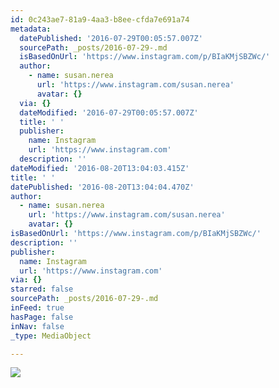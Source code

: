 ```yaml
---
id: 0c243ae7-81a9-4aa3-b8ee-cfda7e691a74
metadata:
  datePublished: '2016-07-29T00:05:57.007Z'
  sourcePath: _posts/2016-07-29-.md
  isBasedOnUrl: 'https://www.instagram.com/p/BIaKMjSBZWc/'
  author:
    - name: susan.nerea
      url: 'https://www.instagram.com/susan.nerea'
      avatar: {}
  via: {}
  dateModified: '2016-07-29T00:05:57.007Z'
  title: ' '
  publisher:
    name: Instagram
    url: 'https://www.instagram.com'
  description: ''
dateModified: '2016-08-20T13:04:03.415Z'
title: ' '
datePublished: '2016-08-20T13:04:04.470Z'
author:
  - name: susan.nerea
    url: 'https://www.instagram.com/susan.nerea'
    avatar: {}
isBasedOnUrl: 'https://www.instagram.com/p/BIaKMjSBZWc/'
description: ''
publisher:
  name: Instagram
  url: 'https://www.instagram.com'
via: {}
starred: false
sourcePath: _posts/2016-07-29-.md
inFeed: true
hasPage: false
inNav: false
_type: MediaObject

---
```

![](https://imgflo.herokuapp.com/graph/vahj1ThiexotieMo/6df810f904305db9477c53daebc78f97/noop.jpg?input=https%3A%2F%2Fscontent.cdninstagram.com%2Ft51.2885-15%2Fs640x640%2Fsh0.08%2Fe35%2F13702978_1721311691455353_137168299_n.jpg%3Fig_cache_key%3DMTMwNDM5OTg4NTA1OTMzMTQ4NA%253D%253D.2)
